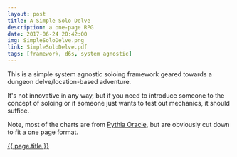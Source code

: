 ```yaml
---
layout: post
title: A Simple Solo Delve
description: a one-page RPG
date: 2017-06-24 20:42:00
img: SimpleSoloDelve.png
link: SimpleSoloDelve.pdf
tags: [framework, d6s, system agnostic]
---
```


This is a simple system agnostic soloing framework geared towards a dungeon delve/location-based adventure.

It's not innovative in any way, but if you need to introduce someone to the concept of soloing or if someone just wants to test out mechanics, it should suffice.

Note, most of the charts are from <a href="https://github.com/exposit/pythia-oracle/blob/master/HELP.md">Pythia Oracle</a>, but are obviously cut down to fit a one page format.

<div class="img_row">
	<a href="{{ site.baseurl }}/pdf/{{ page.link }}"><img class="col three" src="{{ site.baseurl }}/img/{{ page.img}}" alt="" title="{{ page.title }}"/></a>
</div>
<div class="col three caption">
	<a href="{{ site.baseurl }}/pdf/{{ page.link }}">{{ page.title }}</a>
</div>
